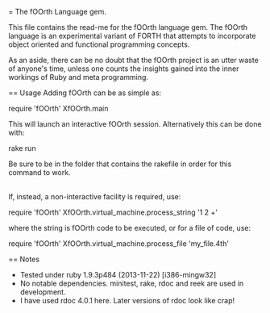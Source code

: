 = The fOOrth Language gem.

This file contains the read-me for the fOOrth language gem. The fOOrth
language is an experimental variant of FORTH that attempts to incorporate
object oriented and functional programming concepts.

As an aside, there can be no doubt that the fOOrth project is an utter waste
of anyone's time, unless one counts the insights gained into the inner
workings of Ruby and meta programming.

== Usage
Adding fOOrth can be as simple as:

 require 'fOOrth'
 XfOOrth.main

This will launch an interactive fOOrth session. Alternatively this can be
done with:

 rake run

Be sure to be in the folder that contains the rakefile in order for this
command to work.

<br>If, instead, a non-interactive facility is required, use:

 require 'fOOrth'
 XfOOrth.virtual_machine.process_string '1 2 +'

where the string is fOOrth code to be executed, or for a file of code, use:

 require 'fOOrth'
 XfOOrth.virtual_machine.process_file 'my_file.4th'


== Notes

* Tested under ruby 1.9.3p484 (2013-11-22) [i386-mingw32]
* No notable dependencies. minitest, rake, rdoc and reek are used in development.
* I have used rdoc 4.0.1 here. Later versions of rdoc look like crap!
